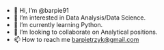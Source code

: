 - 👋 Hi, I’m @barpie91
- 👀 I’m interested in Data Analysis/Data Science.
- 🌱 I’m currently learning Python.
- 💞️ I’m looking to collaborate on Analytical positions.
- 📫 How to reach me barpietrzyk@gmail.com

<!---
barpie91/barpie91 is a ✨ special ✨ repository because its `README.md` (this file) appears on your GitHub profile.
You can click the Preview link to take a look at your changes.
--->

